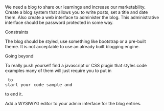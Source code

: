 We need a blog to share our learnings and increase our marketability.
Create a blog system that allows you to write posts, set a title and date them.
Also create a web interface to administer the blog.
This administrative interface should be password protected in some way.

Constraints

The blog should be styled, use something like bootstrap or a pre-built theme.
It is not acceptable to use an already built blogging engine.

Going beyond

To really push yourself find a javascript or CSS plugin that styles code examples
many of them will just require you to put in <pre> to start your code sample and </pre> to end it.

Add a WYSIWYG editor to your admin interface for the blog entries.
